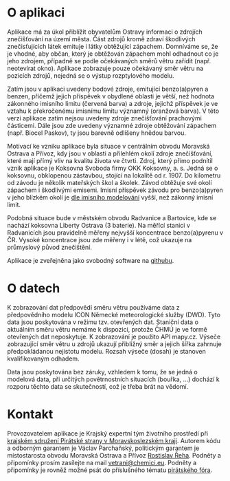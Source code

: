 # O aplikaci

Aplikace má za úkol přiblížit obyvatelům Ostravy informaci o zdrojích znečišťování na území města. Část zdrojů kromě zdraví škodlivých znečisťujících látek emituje i látky obtěžující zápachem. Domníváme se, že je vhodné, aby občan, který je obtěžován zápachem mohl odhadnout co je jeho zdrojem, případně se podle očekávaných směrů větru zařídit (např. neotevírat okno). Aplikace zobrazuje pouze očekávaný směr větru na pozicích zdrojů, nejedná se o výstup rozptylového modelu.

Zatím jsou v aplikaci uvedeny bodové zdroje, emitující benzo(a)pyren a benzen, přičemž jejich příspěvek v obydlené oblasti je větší, než hodnota zákonného imisního limitu (červená barva) a zdroje, jejichž příspěvek je ve vztahu k překročenému imisnímu limitu významný (oranžová barva). V této verzi aplikace zatím nejsou uvedeny zdroje znečišťování prachovými částicemi. Dále jsou zde uvedeny významné zdroje obtěžování zápachem (např. Biocel Paskov), ty jsou barevně odlišeny hnědou barvou.

Motivací ke vzniku aplikace byla situace v centrálním obvodu Moravská Ostrava a Přívoz, kdy jsou v oblasti a přilehlém okolí zdroje znečišťování, které mají přímý vliv na kvalitu života ve čtvrti. Zdroj, který přímo podnítil vznik aplikace je Koksovna Svoboda firmy OKK Koksovny, a. s. Jedná se o koksovnu, obklopenou zástavbou, stojící na lokalitě od r. 1907. Do kilometru od závodu je několik mateřských škol a školek. Závod obtěžuje své okolí zápachem i škodlivými emisemi. Imisní příspěvek závodu pro benzo(a)pyren v jeho blízkém okolí je [dle imisního modelování](https://labgis.vsb.cz/test2/Project/Ostrava) vyšší, než zákonný imisní limit. 

Podobná situace bude v městském obvodu Radvanice a Bartovice, kde se nachází koksovna Liberty Ostrava (3 baterie). Na měřící stanici v Radvanicích jsou pravidelně měřeny nejvyšší koncentrace benzo(a)pyrenu v ČR. Vysoké koncentrace jsou zde měřeny i v létě, což ukazuje na průmyslový původ znečištění. 

Aplikace je zveřejněna jako svobodný software na [<i class="fab fa-github"></i> githubu](https://github.com/vpa1/vetrani-bez-jedu/).

# O datech

K zobrazování dat předpovědí směru větru používáme data z předpovědního modelu ICON Německé meteorologické služby (DWD). Tyto data jsou poskytována v režimu tzv. otevřených dat. Staniční data o aktuálním směru větru nemáme k dispozici, protože ČHMÚ je ve formě otevřených dat neposkytuje. K zobrazování je použito API mapy.cz. Výseče zobrazující směr větru u zdrojů ukazují přibližný směr a jejich šířka zahrnuje předpokládanou nejistotu modelu. Rozsah výseče (dosah) je stanoven kvalifikovaným odhadem.

Data jsou poskytována bez záruky, vzhledem k tomu, že se jedná o modelová data, při určitých povětrnostních situacích (bouřka, ...) dochází k rozporu těchto data se skutečností, což je třeba brát na vědomí.

# Kontakt

Provozovatelem aplikace je Krajský expertní tým životního prostředí při [krajském sdružení Pirátské strany v Moravskoslezském kraji](https://moravskoslezsky.pirati.cz). Autorem kódu a odborným garantem je Václav Parchaňský, politickým garantem je místostarosta obvodu Moravská Ostrava a Přívoz [Rostislav Řeha](https://ostrava.pirati.cz/lide/rostislav-reha/). Podněty a připomínky prosím zasílejte na mail [vetrani@chemici.eu](mailto:vetrani@chemici.eu). Podněty a připomínky je rovněž možné psát do příslušného tématu [pirátského fóra](https://forum.pirati.cz/viewtopic.php?p=651186&sid=c64f7f54a13e4c7fc0fc84c6a1e7094c#p651186).